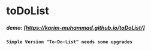 # toDoList
##### demo: [https://karim-muhammad.github.io/toDoList/]
**`Simple Version "To-Do-List" needs some upgrades`**
